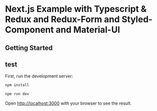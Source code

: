 # Next.js Example with Typescript & Redux and Redux-Form and Styled-Component and Material-UI

## Getting Started

## test

First, run the development server:

```bash
npm install

npm run dev
```

Open [http://localhost:3000](http://localhost:3000) with your browser to see the result.
